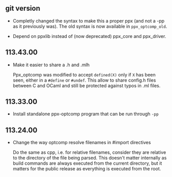 ## git version

- Completly changed the syntax to make this a proper ppx (and not a -pp as it
  previously was).
  The old syntax is now available in `ppx_optcomp_old`.

- Depend on ppxlib instead of (now deprecated) ppx\_core and ppx\_driver.

## 113.43.00

- Make it easier to share a .h and .mlh

  Ppx_optcomp was modified to accept `defined(X)` only if `X` has been
  seen, either in a `#define` or `#undef`. This allow to share config.h
  files between C and OCaml and still be protected against typos in .ml
  files.

## 113.33.00

- Install standalone ppx-optcomp program that can be run through `-pp`

## 113.24.00

- Change the way optcomp resolve filenames in #import directives

  Do the same as cpp, i.e. for relative filenames, consider they are
  relative to the directory of the file being parsed. This doesn't
  matter internally as build commands are always executed from the
  current directory, but it matters for the public release as everything
  is executed from the root.

